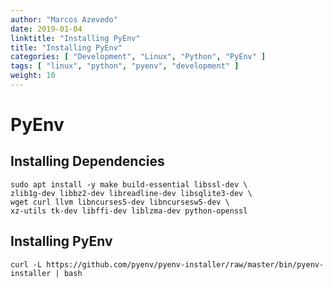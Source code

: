 ```yaml
---
author: "Marcos Azevedo"
date: 2019-01-04
linktitle: "Installing PyEnv"
title: "Installing PyEnv"
categories: [ "Development", "Linux", "Python", "PyEnv" ]
tags: [ "linux", "python", "pyenv", "development" ]
weight: 10
---
```


# PyEnv

## Installing Dependencies
```
sudo apt install -y make build-essential libssl-dev \
zlib1g-dev libbz2-dev libreadline-dev libsqlite3-dev \
wget curl llvm libncurses5-dev libncursesw5-dev \
xz-utils tk-dev libffi-dev liblzma-dev python-openssl
```

## Installing PyEnv
```
curl -L https://github.com/pyenv/pyenv-installer/raw/master/bin/pyenv-installer | bash
```
